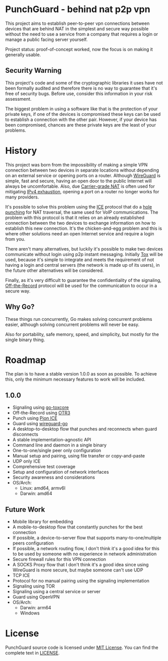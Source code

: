 # PunchGuard - behind nat p2p vpn

This project aims to establish peer-to-peer vpn connections between devices that are behind NAT in the simplest and secure way possible without the need to use a service from a company that requires a login or manage a public facing server yourself.

Project status: proof-of-concept worked, now the focus is on making it generally usable.

## Security Warning

This project's code and some of the cryptographic libraries it uses have not been formally audited and therefore there is no way to guarantee that it's free of security bugs. Before use, consider this information in your risk assessment.

The biggest problem in using a software like that is the protection of your private keys, if one of the devices is compromised these keys can be used to establish a connection with the other pair. However, if your device has been compromised, chances are these private keys are the least of your problems.

# History

This project was born from the impossibility of making a simple VPN connection between two devices in separate locations without depending on an external service or opening ports on a router. Although [WireGuard](https://www.wireguard.com/) is simple, fast and secure, having an open door to the public Internet will always be uncomfortable. Also, due [Carrier-grade NAT](https://en.wikipedia.org/wiki/Carrier-grade_NAT) is often used for mitigating [IPv4 exhaustion](https://en.wikipedia.org/wiki/IPv4_address_exhaustion), opening a port on a router no longer works for many providers.

It's possible to solve this problem using the [ICE](https://en.wikipedia.org/wiki/Interactive_Connectivity_Establishment) protocol that do a [hole punching](https://en.wikipedia.org/wiki/Hole_punching_(networking)) for NAT traversal, the same used for VoIP communications. The problem with this protocol is that it relies on an already established connection between the two devices to exchange information on how to establish this new connection. It's the chicken-and-egg problem and this is where other solutions need an open Internet service and require a login from you.

There aren't many alternatives, but luckily it's possible to make two devices communicate without login using p2p instant messaging. Initially [Tox](https://github.com/TokTok/c-toxcore) will be used, because it's simple to integrate and meets the requirement of not having a login and central servers (the network is made up of its users), in the future other alternatives will be considered.

Finally, as it's very difficult to guarantee the confidentiality of the signaling, [Off-the-Record](https://otr.cypherpunks.ca/Protocol-v3-4.0.0.html) protocol will be used for the communication to occur in a secure way.

## Why Go?

These things run concurrently, Go makes solving concurrent problems easier, although solving concurrent problems will never be easy.

Also for portability, safe memory, speed, and simplicity, but mostly for the single binary thing.

# Roadmap

The plan is to have a stable version 1.0.0 as soon as possible. To achieve this, only the minimum necessary features to work will be included.

## 1.0.0

- Signaling using [go-toxcore](https://github.com/TokTok/go-toxcore-c)
- Off-the-Record using [OTR3](https://github.com/coyim/otr3)
- Punch using [Pion ICE](https://github.com/pion/ice)
- Guard using [wireguard-go](https://git.zx2c4.com/wireguard-go/about/)
- A desktop-to-desktop flow that punches and reconnects when guard disconnects
- A stable implementation-agnostic API
- Command line and daemon in a single binary
- One-to-one/single peer only configuration
- Manual setup and pairing, using file transfer or copy-and-paste
- UDP only ICE
- Comprehensive test coverage
- Setup and configuration of network interfaces
- Security awareness and considerations
- OS/Arch:
  - Linux: amd64, armv6l
  - Darwin: amd64

## Future Work

- Mobile library for embedding
- A mobile-to-desktop flow that constantly punches for the best connection
- If possible, a device-to-server flow that supports many-to-one/multiple peers configuration
- If possible, a network routing flow, I don't think it's a good idea for this to be used by someone with no experience in network administration
- Secure firewall rules for this VPN connection
- A SOCKS Proxy flow that I don't think it's a good idea since using WireGuard is more secure, but maybe someone can't use UDP
- TCP ICE
- Protocol for no manual pairing using the signaling implementation
- Signaling using TOR
- Signaling using a central service or server
- Guard using OpenVPN
- OS/Arch:
  - Darwin: arm64
  - Windows

# License

PunchGuard source code is licensed under [MIT License](https://opensource.org/licenses/MIT). You can find the complete text in [LICENSE](LICENSE).
